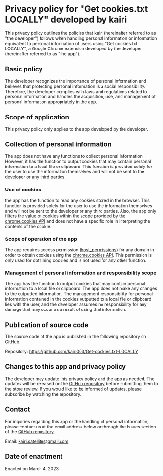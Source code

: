 # Privacy policy for "Get cookies.txt LOCALLY" developed by kairi
This privacy policy outlines the policies that kairi (hereinafter referred to as "the developer") follows when handling personal information or information equivalent to personal information of users using "Get cookies.txt LOCALLY", a Google Chrome extension developed by the developer (hereinafter referred to as "the app").

## Basic policy
The developer recognizes the importance of personal information and believes that protecting personal information is a social responsibility.
Therefore, the developer complies with laws and regulations related to personal information and handles the acquisition, use, and management of personal information appropriately in the app.

## Scope of application
This privacy policy only applies to the app developed by the developer.

## Collection of personal information
The app does not have any functions to collect personal information.
However, it has the function to output cookies that may contain personal information to a local file or clipboard.
This function is provided solely for the user to use the information themselves and will not be sent to the developer or any third parties.

### Use of cookies
the app has the function to read any cookies stored in the browser.
This function is provided solely for the user to use the information themselves and will not be sent to the developer or any third parties. 
Also, the app only filters the value of cookies within the scope provided by the [chrome.cookies API](https://developer.chrome.com/docs/extensions/reference/cookies/) and does not have a specific role in interpreting the contents of the cookie.

### Scope of operation of the app
The app requires access permission ([host_permissions](https://developer.chrome.com/docs/extensions/mv3/declare_permissions/)) for any domain in order to obtain cookies using the [chrome.cookies API](https://developer.chrome.com/docs/extensions/reference/cookies/).
This permission is only used for obtaining cookies and is not used for any other function.

### Management of personal information and responsibility scope
The app has the function to output cookies that may contain personal information to a local file or clipboard.
The app does not make any changes to the outputted information.
The management responsibility for personal information contained in the cookies outputted to a local file or clipboard lies with the user, and the developer assumes no responsibility for any damage that may occur as a result of using that information.

## Publication of source code
The source code of the app is published in the following repository on GitHub.

Repository: https://github.com/kairi003/Get-cookies.txt-LOCALLY

## Changes to this app and privacy policy
The developer may update this privacy policy and the app as needed.
The updates will be released on the [GitHub repository](https://github.com/kairi003/Get-cookies.txt-LOCALLY) before submitting them to the store review.
If you would like to be informed of updates, please subscribe by watching the repository.

## Contact
For inquiries regarding this app or the handling of personal information, please contact us at the email address below or through the Issues section of the [GitHub repository](https://github.com/kairi003/Get-cookies.txt-LOCALLY).

Email: kairi.satellite@gmail.com

## Date of enactment
Enacted on March 4, 2023